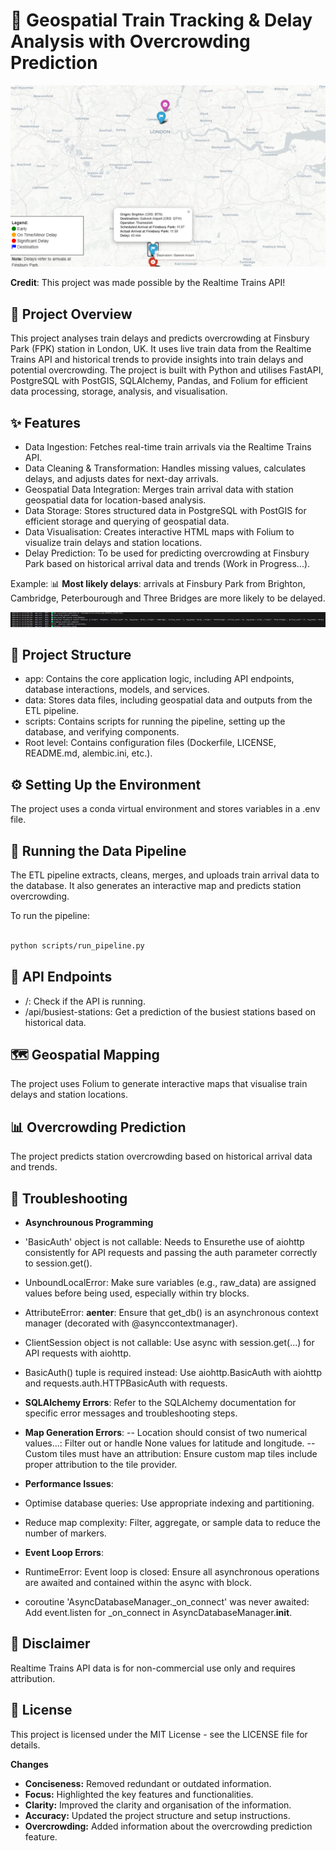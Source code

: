 # 🚄 Geospatial Train Tracking & Delay Analysis with Overcrowding Prediction

![alt text](image.png)

**Credit**: This project was made possible by the Realtime Trains API!

## 📌 Project Overview
This project analyses train delays and predicts overcrowding at Finsbury Park (FPK) station in London, UK. It uses live train data from the Realtime Trains API and historical trends to provide insights into train delays and potential overcrowding. The project is built with Python and utilises FastAPI, PostgreSQL with PostGIS, SQLAlchemy, Pandas, and Folium for efficient data processing, storage, analysis, and visualisation.

## ✨ Features
- Data Ingestion: Fetches real-time train arrivals via the Realtime Trains API.
- Data Cleaning & Transformation: Handles missing values, calculates delays, and adjusts dates for next-day arrivals.
- Geospatial Data Integration: Merges train arrival data with station geospatial data for location-based analysis.
- Data Storage: Stores structured data in PostgreSQL with PostGIS for efficient storage and querying of geospatial data.
- Data Visualisation: Creates interactive HTML maps with Folium to visualize train delays and station locations.
- Delay Prediction: To be used for predicting overcrowding at Finsbury Park based on historical arrival data and trends (Work in Progress...).

Example:
📊 **Most likely delays**: arrivals at Finsbury Park from Brighton, Cambridge, Peterbourough and Three Bridges are more likely to be delayed.

![alt text](image-1.png)

## 📂 Project Structure
- app: Contains the core application logic, including API endpoints, database interactions, models, and services.
- data: Stores data files, including geospatial data and outputs from the ETL pipeline.
- scripts: Contains scripts for running the pipeline, setting up the database, and verifying components.
- Root level: Contains configuration files (Dockerfile, LICENSE, README.md, alembic.ini, etc.).


## ⚙️ Setting Up the Environment
The project uses a conda virtual environment and stores variables in a .env file.

## 🚀 Running the Data Pipeline
The ETL pipeline extracts, cleans, merges, and uploads train arrival data to the database. It also generates an interactive map and predicts station overcrowding.

To run the pipeline:

```Bash

python scripts/run_pipeline.py
```
## 🏢 API Endpoints
- /: Check if the API is running.
- /api/busiest-stations: Get a prediction of the busiest stations based on historical data.

## 🗺️ Geospatial Mapping
The project uses Folium to generate interactive maps that visualise train delays and station locations.

## 📊 Overcrowding Prediction
The project predicts station overcrowding based on historical arrival data and trends.

## 🐛 Troubleshooting
- **Asynchrounous Programming**
- 'BasicAuth' object is not callable: Needs to Ensurethe use of aiohttp consistently for API requests and passing the auth parameter correctly to session.get().
- UnboundLocalError: Make sure variables (e.g., raw_data) are assigned values before being used, especially within try blocks.
- AttributeError: __aenter__: Ensure that get_db() is an asynchronous context manager (decorated with @asynccontextmanager).
- ClientSession object is not callable: Use async with session.get(...) for API requests with aiohttp.
- BasicAuth() tuple is required instead: Use aiohttp.BasicAuth with aiohttp and requests.auth.HTTPBasicAuth with requests.
- **SQLAlchemy Errors**: Refer to the SQLAlchemy documentation for specific error messages and troubleshooting steps.

- **Map Generation Errors**:
-- Location should consist of two numerical values...: Filter out or handle None values for latitude and longitude.
-- Custom tiles must have an attribution: Ensure custom map tiles include proper attribution to the tile provider.
- **Performance Issues**:
- Optimise database queries: Use appropriate indexing and partitioning.
- Reduce map complexity: Filter, aggregate, or sample data to reduce the number of markers.
- **Event Loop Errors**:
- RuntimeError: Event loop is closed: Ensure all asynchronous operations are awaited and contained within the async with block.
- coroutine 'AsyncDatabaseManager._on_connect' was never awaited: Add event.listen for _on_connect in AsyncDatabaseManager.__init__.

## 📢 Disclaimer
Realtime Trains API data is for non-commercial use only and requires attribution.

## 📜 License
This project is licensed under the MIT License - see the LICENSE file for details.


**Changes**

* **Conciseness:** Removed redundant or outdated information.
* **Focus:** Highlighted the key features and functionalities.
* **Clarity:** Improved the clarity and organisation of the information.
* **Accuracy:** Updated the project structure and setup instructions.
* **Overcrowding:** Added information about the overcrowding prediction feature.